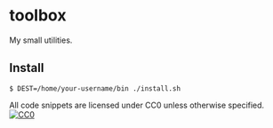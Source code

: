# toolbox

My small utilities.

## Install

```
$ DEST=/home/your-username/bin ./install.sh
```

All code snippets are licensed under CC0 unless otherwise specified.
[![CC0](http://i.creativecommons.org/p/zero/1.0/88x31.png)](http://creativecommons.org/publicdomain/zero/1.0/)
